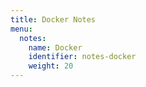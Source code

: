 ```yaml
---
title: Docker Notes 
menu:
  notes:
    name: Docker 
    identifier: notes-docker
    weight: 20
---
```

